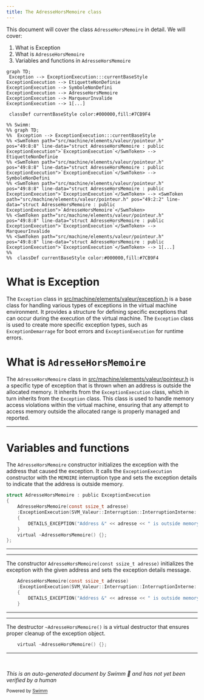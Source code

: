 ```yaml
---
title: The AdresseHorsMemoire class
---
```

This document will cover the class <SwmToken path="src/machine/elements/valeur/pointeur.h" pos="49:2:2" line-data="struct AdresseHorsMemoire : public ExceptionExecution">`AdresseHorsMemoire`</SwmToken> in detail. We will cover:

1. What is Exception
2. What is <SwmToken path="src/machine/elements/valeur/pointeur.h" pos="49:2:2" line-data="struct AdresseHorsMemoire : public ExceptionExecution">`AdresseHorsMemoire`</SwmToken>
3. Variables and functions in <SwmToken path="src/machine/elements/valeur/pointeur.h" pos="49:2:2" line-data="struct AdresseHorsMemoire : public ExceptionExecution">`AdresseHorsMemoire`</SwmToken>

```mermaid
graph TD;
 Exception --> ExceptionExecution:::currentBaseStyle
ExceptionExecution --> EtiquetteNonDefinie
ExceptionExecution --> SymboleNonDefini
ExceptionExecution --> AdresseHorsMemoire
ExceptionExecution --> MarqueurInvalide
ExceptionExecution --> 1[...]

 classDef currentBaseStyle color:#000000,fill:#7CB9F4

%% Swimm:
%% graph TD;
%%  Exception --> ExceptionExecution:::currentBaseStyle
%% <SwmToken path="src/machine/elements/valeur/pointeur.h" pos="49:8:8" line-data="struct AdresseHorsMemoire : public ExceptionExecution">`ExceptionExecution`</SwmToken> --> EtiquetteNonDefinie
%% <SwmToken path="src/machine/elements/valeur/pointeur.h" pos="49:8:8" line-data="struct AdresseHorsMemoire : public ExceptionExecution">`ExceptionExecution`</SwmToken> --> SymboleNonDefini
%% <SwmToken path="src/machine/elements/valeur/pointeur.h" pos="49:8:8" line-data="struct AdresseHorsMemoire : public ExceptionExecution">`ExceptionExecution`</SwmToken> --> <SwmToken path="src/machine/elements/valeur/pointeur.h" pos="49:2:2" line-data="struct AdresseHorsMemoire : public ExceptionExecution">`AdresseHorsMemoire`</SwmToken>
%% <SwmToken path="src/machine/elements/valeur/pointeur.h" pos="49:8:8" line-data="struct AdresseHorsMemoire : public ExceptionExecution">`ExceptionExecution`</SwmToken> --> MarqueurInvalide
%% <SwmToken path="src/machine/elements/valeur/pointeur.h" pos="49:8:8" line-data="struct AdresseHorsMemoire : public ExceptionExecution">`ExceptionExecution`</SwmToken> --> 1[...]
%% 
%%  classDef currentBaseStyle color:#000000,fill:#7CB9F4
```

# What is Exception

The `Exception` class in <SwmPath>[src/machine/elements/valeur/exception.h](src/machine/elements/valeur/exception.h)</SwmPath> is a base class for handling various types of exceptions in the virtual machine environment. It provides a structure for defining specific exceptions that can occur during the execution of the virtual machine. The `Exception` class is used to create more specific exception types, such as `ExceptionDemarrage` for boot errors and <SwmToken path="src/machine/elements/valeur/pointeur.h" pos="49:8:8" line-data="struct AdresseHorsMemoire : public ExceptionExecution">`ExceptionExecution`</SwmToken> for runtime errors.

# What is <SwmToken path="src/machine/elements/valeur/pointeur.h" pos="49:2:2" line-data="struct AdresseHorsMemoire : public ExceptionExecution">`AdresseHorsMemoire`</SwmToken>

The <SwmToken path="src/machine/elements/valeur/pointeur.h" pos="49:2:2" line-data="struct AdresseHorsMemoire : public ExceptionExecution">`AdresseHorsMemoire`</SwmToken> class in <SwmPath>[src/machine/elements/valeur/pointeur.h](src/machine/elements/valeur/pointeur.h)</SwmPath> is a specific type of exception that is thrown when an address is outside the allocated memory. It inherits from the <SwmToken path="src/machine/elements/valeur/pointeur.h" pos="49:8:8" line-data="struct AdresseHorsMemoire : public ExceptionExecution">`ExceptionExecution`</SwmToken> class, which in turn inherits from the `Exception` class. This class is used to handle memory access violations within the virtual machine, ensuring that any attempt to access memory outside the allocated range is properly managed and reported.

<SwmSnippet path="/src/machine/elements/valeur/pointeur.h" line="49">

---

# Variables and functions

The <SwmToken path="src/machine/elements/valeur/pointeur.h" pos="49:2:2" line-data="struct AdresseHorsMemoire : public ExceptionExecution">`AdresseHorsMemoire`</SwmToken> constructor initializes the exception with the address that caused the exception. It calls the <SwmToken path="src/machine/elements/valeur/pointeur.h" pos="49:8:8" line-data="struct AdresseHorsMemoire : public ExceptionExecution">`ExceptionExecution`</SwmToken> constructor with the <SwmToken path="src/machine/elements/valeur/pointeur.h" pos="52:10:10" line-data="	:ExceptionExecution(SVM_Valeur::Interruption::InterruptionInterne::MEMOIRE)">`MEMOIRE`</SwmToken> interruption type and sets the exception details to indicate that the address is outside memory.

```c
struct AdresseHorsMemoire : public ExceptionExecution
{
	AdresseHorsMemoire(const ssize_t adresse)
	:ExceptionExecution(SVM_Valeur::Interruption::InterruptionInterne::MEMOIRE)
	{
		DETAILS_EXCEPTION("Address &" << adresse << " is outside memory.");
	}
	virtual ~AdresseHorsMemoire() {};
};
```

---

</SwmSnippet>

<SwmSnippet path="/src/machine/elements/valeur/pointeur.h" line="51">

---

The constructor <SwmToken path="src/machine/elements/valeur/pointeur.h" pos="51:1:8" line-data="	AdresseHorsMemoire(const ssize_t adresse)">`AdresseHorsMemoire(const ssize_t adresse)`</SwmToken> initializes the exception with the given address and sets the exception details message.

```c
	AdresseHorsMemoire(const ssize_t adresse)
	:ExceptionExecution(SVM_Valeur::Interruption::InterruptionInterne::MEMOIRE)
	{
		DETAILS_EXCEPTION("Address &" << adresse << " is outside memory.");
	}
```

---

</SwmSnippet>

<SwmSnippet path="/src/machine/elements/valeur/pointeur.h" line="56">

---

The destructor <SwmToken path="src/machine/elements/valeur/pointeur.h" pos="56:3:6" line-data="	virtual ~AdresseHorsMemoire() {};">`~AdresseHorsMemoire()`</SwmToken> is a virtual destructor that ensures proper cleanup of the exception object.

```c
	virtual ~AdresseHorsMemoire() {};
```

---

</SwmSnippet>

&nbsp;

*This is an auto-generated document by Swimm 🌊 and has not yet been verified by a human*

<SwmMeta version="3.0.0" repo-id="Z2l0aHViJTNBJTNBc3ZtLTIuNy4yMDI0MTEwNyUzQSUzQVN3aW1tLURlbW8=" repo-name="svm-2.7.20241107"><sup>Powered by [Swimm](/)</sup></SwmMeta>
